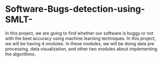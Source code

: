 # Software-Bugs-detection-using-SMLT-
In this project, we are going to find whether our software is buggy or not with the best accuracy using machine learning techniques. In this project, we will be having 4 modules. In these modules,  we will be doing data pre processing, data visualization, and other two modules about implementing the algorithms.
